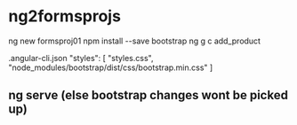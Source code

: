# ng2formsprojs

ng new formsproj01
npm install --save bootstrap
ng g c add_product

.angular-cli.json
    "styles": [
            "styles.css",
            "node_modules/bootstrap/dist/css/bootstrap.min.css"
          ]
          
 ng serve (else bootstrap changes wont be picked up)        
 ---          
